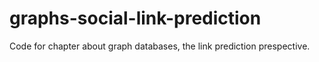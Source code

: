 # graphs-social-link-prediction

Code for chapter about graph databases, the link prediction prespective.


